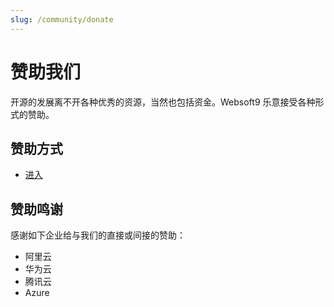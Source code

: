 ```yaml
---
slug: /community/donate
---
```


# 赞助我们

开源的发展离不开各种优秀的资源，当然也包括资金。Websoft9 乐意接受各种形式的赞助。  

## 赞助方式

- [进入](https://www.websoft9.com/cn/donate)

## 赞助鸣谢

感谢如下企业给与我们的直接或间接的赞助： 

- 阿里云
- 华为云
- 腾讯云
- Azure